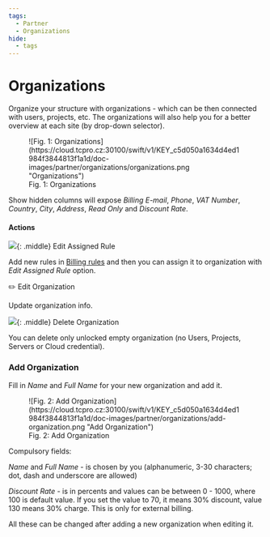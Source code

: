 ```yaml
---
tags:
  - Partner
  - Organizations
hide:
  - tags
---
```


# **Organizations**

Organize your structure with organizations - which can be then connected with users, projects, etc. The organizations will also help you for a better overview at each site (by drop-down selector).

<figure markdown>
  ![Fig. 1: Organizations](https://cloud.tcpro.cz:30100/swift/v1/KEY_c5d050a1634d4ed1984f3844813f1a1d/doc-images/partner/organizations/organizations.png "Organizations")
  <figcaption> Fig. 1: Organizations </figcaption>
</figure>

Show hidden columns will expose *Billing E-mail*, *Phone*, *VAT Number*, *Country*, *City*, *Address*, *Read Only* and *Discount Rate*.

#### Actions

![](https://cloud.tcpro.cz:30100/swift/v1/KEY_c5d050a1634d4ed1984f3844813f1a1d/doc-images/partner/organizations/edit-assigned-rule.png){: .middle} Edit Assigned Rule

Add new rules in [Billing rules](../billing-rules) and then you can assign it to organization with *Edit Assigned Rule* option.

:pencil2: Edit Organization

Update organization info.

![](https://cloud.tcpro.cz:30100/swift/v1/KEY_c5d050a1634d4ed1984f3844813f1a1d/doc-images/icons/delete.png){: .middle} Delete Organization

You can delete only unlocked empty organization (no Users, Projects, Servers or Cloud credential).

### Add Organization

Fill in *Name* and *Full Name* for your new organization and add it.

<figure markdown>
  ![Fig. 2: Add Organization](https://cloud.tcpro.cz:30100/swift/v1/KEY_c5d050a1634d4ed1984f3844813f1a1d/doc-images/partner/organizations/add-organization.png "Add Organization")
  <figcaption> Fig. 2: Add Organization </figcaption>
</figure>

Compulsory fields:

*Name* and *Full Name* - is chosen by you (alphanumeric, 3-30 characters; dot, dash and underscore are allowed)

*Discount Rate* - is in percents and values can be between 0 - 1000, where 100 is default value.  If you set the value to 70, it means 30% discount, value 130 means 30% charge. This is only for external billing.

All these can be changed after adding a new organization when editing it.
